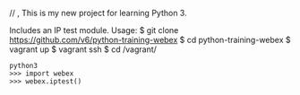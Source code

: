   // , This is my new project for learning Python 3.

Includes an IP test module.
Usage: 
    $ git clone https://github.com/v6/python-training-webex
    $ cd python-training-webex
    $ vagrant up
    $ vagrant ssh
    $ cd /vagrant/
    
    python3
    >>> import webex
    >>> webex.iptest()

